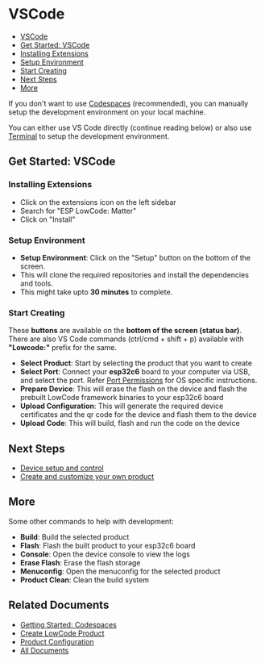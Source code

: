 # VSCode

* [VSCode](#vscode)
* [Get Started: VSCode](#get-started-vscode)
* [Installing Extensions](#installing-extensions)
* [Setup Environment](#setup-environment)
* [Start Creating](#start-creating)
* [Next Steps](#next-steps)
* [More](#more)

If you don't want to use [Codespaces](../README.md#start-codespace) (recommended), you can manually setup the development environment on your local machine.

You can either use VS Code directly (continue reading below) or also use [Terminal](./getting_started_terminal.md) to setup the development environment.

## Get Started: VSCode

### Installing Extensions

* Click on the extensions icon on the left sidebar
* Search for "ESP LowCode: Matter"
* Click on "Install"

### Setup Environment

* **Setup Environment**: Click on the "Setup" button on the bottom of the screen.
* This will clone the required repositories and install the dependencies and tools.
* This might take upto **30 minutes** to complete.

### Start Creating

These **buttons** are available on the **bottom of the screen (status bar)**. There are also VS Code commands (ctrl/cmd + shift + p) available with **"Lowcode:"** prefix for the same.

* **Select Product**: Start by selecting the product that you want to create
* **Select Port**: Connect your **esp32c6** board to your computer via USB, and select the port. Refer [Port Permissions](./hardware_setup.md#port-permissions-for-usb-to-serial-converters) for OS specific instructions.
* **Prepare Device**: This will erase the flash on the device and flash the prebuilt LowCode framework binaries to your esp32c6 board
* **Upload Configuration**: This will generate the required device certificates and the qr code for the device and flash them to the device
* **Upload Code**: This will build, flash and run the code on the device

## Next Steps

* [Device setup and control](device_setup.md)
* [Create and customize your own product](create_product.md)

## More

Some other commands to help with development:

* **Build**: Build the selected product
* **Flash**: Flash the built product to your esp32c6 board
* **Console**: Open the device console to view the logs
* **Erase Flash**: Erase the flash storage
* **Menuconfig**: Open the menuconfig for the selected product
* **Product Clean**: Clean the build system

## Related Documents

* [Getting Started: Codespaces](../README.md)
* [Create LowCode Product](./create_product.md)
* [Product Configuration](./product_configuration.md)
* [All Documents](./all_documents.md)
